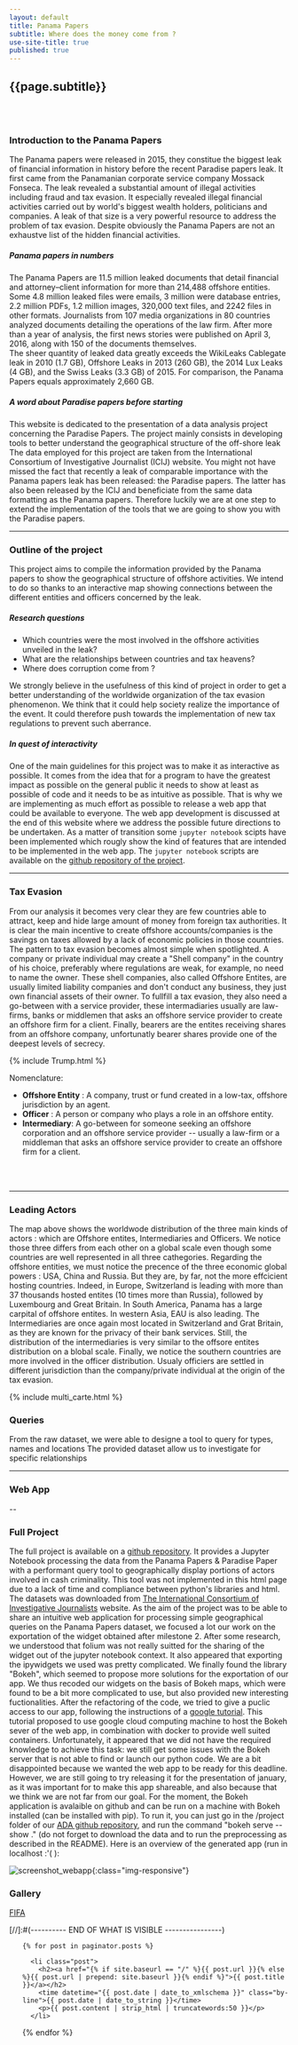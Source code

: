 ```yaml
---
layout: default
title: Panama Papers
subtitle: Where does the money come from ?
use-site-title: true
published: true
---
```

## {{page.subtitle}}  
<br>   
<br>   
  
### Introduction to the Panama Papers

The Panama papers were released in 2015, they constitue the biggest leak of financial information in history before the recent Paradise papers leak. It first came from the Panamanian corporate service company Mossack Fonseca. The leak revealed a substantial amount of illegal activities including fraud and tax evasion. It especially revealed illegal financial activities carried out by world's biggest wealth holders, politicians and companies. A leak of that size is a very powerful resource to address the problem of tax evasion. Despite obviously the Panama Papers are not an exhaustve list of the hidden financial activities. 



##### Panama papers in numbers
 
The Panama Papers are 11.5 million leaked documents that detail financial and attorney–client information for more than 214,488 offshore entities. Some 4.8 million leaked files were emails, 3 million were database entries, 2.2 million PDFs, 1.2 million images, 320,000 text files, and 2242 files in other formats. Journalists from 107 media organizations in 80 countries analyzed documents detailing the operations of the law firm. After more than a year of analysis, the first news stories were published on April 3, 2016, along with 150 of the documents themselves.  
The sheer quantity of leaked data greatly exceeds the WikiLeaks Cablegate leak in 2010 (1.7 GB), Offshore Leaks in 2013 (260 GB), the 2014 Lux Leaks (4 GB), and the Swiss Leaks (3.3 GB) of 2015. For comparison, the Panama Papers equals approximately 2,660 GB.



##### A word about Paradise papers before starting
This website is dedicated to the presentation of a data analysis project concerning the Paradise Papers. The project mainly consists in developing tools to better understand the geographical structure of the off-shore leak The data employed for this project are taken from the International Consortium of Investigative Journalist (ICIJ) website. You might not have missed the fact that recently a leak of comparable importance with the Panama papers leak has been released: the Paradise papers. The latter has also been released by the ICIJ and beneficiate from the same data formatting as the Panama papers. Therefore luckily we are at one step to extend the implementation of the tools that we are going to show you with the Paradise papers. 



--- 

### Outline of the project

This project aims to compile the information provided by the Panama papers to show the geographical structure of offshore activities. We intend to do so thanks to an interactive map showing connections between the different entities and officers concerned by the leak. 
  
##### Research questions  
- Which countries were the most involved in the offshore activities unveiled in the leak?   <br>
- What are the relationships between countries and tax heavens?  <br>
- Where does corruption come from ?  <br>  
	
We strongly believe in the usefulness of this kind of project in order to get a better understanding of the worldwide organization of the tax evasion phenomenon. We think that it could help society realize the importance of the event. It could therefore push towards the implementation of new tax regulations to prevent such aberrance. 


##### In quest of interactivity

One of the main guidelines for this project was to make it as interactive as possible. It comes from the idea that for a program to have the greatest impact as possible on the general public it needs to show at least as possible of code and it needs to be as intuitive as possible. That is why we are implementing as much effort as possible to release a web app that could be available to everyone. The web app development is discussed at the end of this website where we address the possible future directions to be undertaken. As a matter of transition some `jupyter notebook` scipts have been implemented which rougly show the kind of features that are intended to be implemented in the web app. The `jupyter notebook` scripts are available on the [github repository of the project](https://github.com/adrienruault/ada_molmaru/tree/master/project).













----
  
### Tax Evasion

From our analysis it becomes very clear they are few countries able to attract, keep and hide large amount of money from foreign tax authorities. It is clear the main incentive to create offshore accounts/companies is the savings on taxes allowed by a lack of economic policies in those countries.     
The pattern to tax evasion becomes almost simple when spotlighted. A company or private individual may create a "Shell company" in the country of his choice, preferably where regulations are weak, for example, no need to name the owner. These shell companies, also called Offshore Entites, are usually limited liability companies and don't conduct any business, they just own financial assets of their owner. To fullfill a tax evasion, they also need a go-between with a service provider, these intermadiaries usually are law-firms, banks or middlemen that asks an offshore service provider to create an offshore firm for a client. Finally, bearers are the entites receiving shares from an offshore company, unfortunatly bearer shares provide one of the deepest levels of secrecy.  

{% include Trump.html %}  



  
Nomenclature:  
- **Offshore Entity** : A company, trust or fund created in a low-tax, offshore jurisdiction by an agent.   
- **Officer** : A person or company who plays a role in an offshore entity.   
- **Intermediary**: A go-between for someone seeking an offshore corporation and an offshore service provider -- usually a law-firm or a middleman that asks an offshore service provider to create an offshore firm for a client.  
 
 
<br>   
<br>   

---

### Leading Actors
The map above shows the worldwode distribution of the three main kinds of actors : which are Offshore entites, Intermediaries and Officers. We notice those three differs from each other on a global scale even though some countries are well represented in all three cathegories. 
Regarding the offshore entities, we must notice the precence of the three economic global powers : USA, China and Russia. But they are, by far, not the more effcicient hosting countries. Indeed, in Europe, Switzerland is leading with more than 37 thousands hosted entites (10 times more than Russia), followed by Luxembourg and Great Britain. In South America, Panama has a large carpital of offshore entites. In western Asia, EAU is also leading.
The Intermediaries are once again most located in Switzerland and Grat Britain, as they are known for the privacy of their bank services. Still, the distribution of the intermediaries is very similar to the offsore entites distribution on a blobal scale.
Finally, we notice the southern countries are more involved in the officer distribution. Usualy officiers are settled in different jurisdiction than the company/private individual at the origin of the tax evasion.

  
{% include multi_carte.html %}	 <br> 

### Queries





From the raw dataset, we were able to designe a tool to query for types, names and locations 
The provided dataset allow us to investigate for specific relationships  



---

### Web App

--

### Full Project

The full project is available on a [github repository](https://github.com/adrienruault/ada_molmaru/tree/master/project). It provides a Jupyter Notebook processing the data from the Panama Papers & Paradise Paper with a performant query tool to geographically display portions of actors involved in cash criminality. This tool was not implemented in this html page due to a lack of time and compliance between python's libraries and html.   
The datasets was downloaded from [The International Consortium of Investigative Journalists](https://offshoreleaks.icij.org/pages/database) website.
As the aim of the project was to be able to share an intuitive web application for processing simple geographical queries on the Panama Papers dataset, we focused a lot our work on the exportation of the widget obtained after milestone 2. After some research, we understood that folium was not really suitted for the sharing of the widget out of the jupyter notebook context. It also appeared that exporting the ipywidgets we used was pretty complicated. We finally found the library "Bokeh", which seemed to propose more solutions for the exportation of our app. We thus recoded our widgets on the basis of Bokeh maps, which were found to be a bit more complicated to use, but also provided new interesting fuctionalities. After the refactoring of the code, we tried to give a puclic access to our app, following the instructions of a [google tutorial](https://cloud.google.com/solutions/bokeh-and-bigquery-dashboards). This tutorial proposed to use google cloud computing machine to host the Bokeh sever of the web app, in combination with docker to provide well suited containers. Unfortunately, it appeared that we did not have the required knowledge to achieve this task: we still get some issues with the Bokeh server that is not able to find or launch our python code. We are a bit disappointed because we wanted the web app to be ready for this deadline. However, we are still going to try releasing it for the presentation of january, as it was important for to make this app shareable, and also because that we think we are not far from our goal. For the moment, the Bokeh application is avalaible on github and can be run on a machine with Bokeh installed (can be installed with pip). To run it, you can just go in the /project folder of our [ADA github repository](https://github.com/adrienruault/ada_molmaru.git), and run the command "bokeh serve --show ." (do not forget to download the data and to run the preprocessing as described in the README). Here is an overview of the generated app (run in localhost :'( ):  

![screenshot_webapp](img/webapp.png){:class="img-responsive"}


### Gallery

[FIFA](ada_jekyll_page/_includes/FIFA1.html)


[//]:#(---------- END OF WHAT IS VISIBLE ----------------)<!DOCTYPE html>


<!-- Posts -->
<ul id="posts">

	{% for post in paginator.posts %}

	  <li class="post">
	  	<h2><a href="{% if site.baseurl == "/" %}{{ post.url }}{% else %}{{ post.url | prepend: site.baseurl }}{% endif %}">{{ post.title }}</a></h2>
		<time datetime="{{ post.date | date_to_xmlschema }}" class="by-line">{{ post.date | date_to_string }}</time>
	  	<p>{{ post.content | strip_html | truncatewords:50 }}</p>
	  </li>

   {% endfor %}

</ul>
